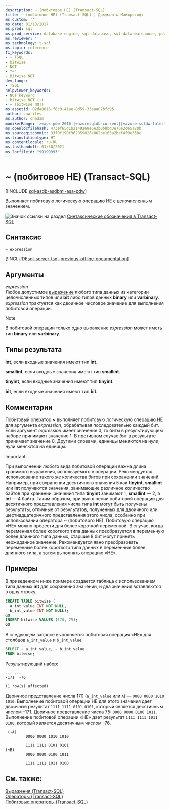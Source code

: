 ```yaml
---
description: ~ (побитовое НЕ) (Transact-SQL)
title: ~ (побитовое НЕ) (Transact-SQL) | Документы Майкрософт
ms.custom: ''
ms.date: 01/10/2017
ms.prod: sql
ms.prod_service: database-engine, sql-database, sql-data-warehouse, pdw
ms.reviewer: ''
ms.technology: t-sql
ms.topic: reference
f1_keywords:
- ~_TSQL
- bitwise
- NOT
- "~"
- Bitwise NOT
dev_langs:
- TSQL
helpviewer_keywords:
- NOT keyword
- bitwise NOT (~)
- ~ (bitwise NOT)
ms.assetid: 02da8016-f6c0-41ae-8d59-33eaa02bfc95
author: cawrites
ms.author: chadam
monikerRange: '>=aps-pdw-2016||=azuresqldb-current||=azure-sqldw-latest||>=sql-server-2016||>=sql-server-linux-2017||=azuresqldb-mi-current'
ms.openlocfilehash: 473ef65d1b2149268e5e3b0b8bd3e76e2c65a20b
ms.sourcegitcommit: 33f0f190f962059826e002be165a2bef4f9e350c
ms.translationtype: HT
ms.contentlocale: ru-RU
ms.lasthandoff: 01/30/2021
ms.locfileid: "99199993"
---
```

# <a name="-bitwise-not-transact-sql"></a>~ (побитовое НЕ) (Transact-SQL)
[!INCLUDE [sql-asdb-asdbmi-asa-pdw](../../includes/applies-to-version/sql-asdb-asdbmi-asa-pdw.md)]

  Выполняет побитовую логическую операцию НЕ с целочисленным значением.  
  
 ![Значок ссылки на раздел](../../database-engine/configure-windows/media/topic-link.gif "Значок ссылки на раздел") [Синтаксические обозначения в Transact-SQL](../../t-sql/language-elements/transact-sql-syntax-conventions-transact-sql.md)  
  
## <a name="syntax"></a>Синтаксис  
  
```syntaxsql  
~ expression  
```  
  
[!INCLUDE[sql-server-tsql-previous-offline-documentation](../../includes/sql-server-tsql-previous-offline-documentation.md)]

## <a name="arguments"></a>Аргументы
 *expression*  
 Любое допустимое [выражение](../../t-sql/language-elements/expressions-transact-sql.md) любого типа данных из категории целочисленных типов или **bit** либо типов данных **binary** или **varbinary**. *expression* трактуется как двоичное числовое значение для выполнения побитовой операции.  
  
> [!NOTE]  
>  В побитовой операции только одно выражение *expression* может иметь тип **binary** или **varbinary**.  
  
## <a name="result-types"></a>Типы результата  
 **int**, если входные значения имеют тип **int**.  
  
 **smallint**, если входные значения имеют тип **smallint**.  
  
 **tinyint**, если входные значения имеют тип **tinyint**.  
  
 **bit**, если входные значения имеют тип **bit**.  
  
## <a name="remarks"></a>Комментарии  
 Побитовый оператор **~** выполняет побитовую логическую операцию НЕ для аргумента *expression*, обрабатывая последовательно каждый бит. Если аргумент *expression* имеет значение 0, то биты в результирующем наборе принимают значение 1. В противном случае бит в результате принимает значение 0. Другими словами, единицы меняются на нули, нули меняются на единицы.  
  
> [!IMPORTANT]  
>  При выполнении любого вида побитовой операции важна длина хранимого выражения, используемого в операции. Рекомендуется использование такого же количества битов при сохранении значений. Например, при сохранении десятичного значения 5 как **tinyint**, **smallint** или **int** получаются значения, занимающие различное количество байтов при хранении: значения типа **tinyint** занимают 1, **smallint** — 2, а **int** — 4 байта. Таким образом, при выполнении побитовой операции для десятичного представления числа типа **int** могут быть получены результаты, отличные от результатов, полученных для двоичного или шестнадцатеричного представления этого числа, особенно при использовании оператора **~** (побитового НЕ). Побитовую операцию «НЕ» можно провести для более короткой переменной. В случае, когда переменная более короткого типа данных преобразуется в переменную более длинного типа данных, старшие 8 бит могут принять неожиданное значение. Рекомендуется явно преобразовать переменные более короткого типа данных в переменные более длинного типа, а затем выполнять операцию «НЕ».  
  
## <a name="examples"></a>Примеры  
 В приведенном ниже примере создается таблица с использованием типа данных **int** для сохранения значений, и два значения вставляются в одну строку.  
  
```sql  
CREATE TABLE bitwise (  
  a_int_value INT NOT NULL,  
  b_int_value INT NOT NULL); 
GO  
INSERT bitwise VALUES (170, 75);  
GO  
```  
  
 В следующем запросе выполняется побитовая операция «НЕ» для столбцов `a_int_value` и `b_int_value`.  
  
```sql  
SELECT ~ a_int_value, ~ b_int_value  
FROM bitwise;  
```  
  
 Результирующий набор:  
  
```  
--- ---   
-171  -76   
  
(1 row(s) affected)  
```  
  
 Двоичное представление числа 170 (`a_int_value` или `A`) — `0000 0000 1010 1010`. Выполнение побитовой операции НЕ для этого значения дает двоичный результат `1111 1111 0101 0101`, который является десятичным числом –171. Двоичное представление числа 75: `0000 0000 0100 1011`. Выполнение побитовой операции «НЕ» дает результат `1111 1111 1011 0100`, который является десятичным числом -76.  
  
```  
 (~A)     
         0000 0000 1010 1010  
         -------------------  
         1111 1111 0101 0101  
(~B)     
         0000 0000 0100 1011  
         -------------------  
         1111 1111 1011 0100  
```  
  
 
## <a name="see-also"></a>См. также:  
 [Выражения (Transact-SQL)](../../t-sql/language-elements/expressions-transact-sql.md)   
 [Операторы (Transact-SQL)](../../t-sql/language-elements/operators-transact-sql.md)   
 [Побитовые операторы (Transact-SQL)](../../t-sql/language-elements/bitwise-operators-transact-sql.md)  
  
  


